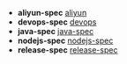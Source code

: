 - **aliyun-spec** [aliyun](aliyun-spec.md)
- **devops-spec** [devops](devops-spec.md)
- **java-spec** [java-spec](java-spec.md)
- **nodejs-spec** [nodejs-spec](nodejs-spec.md)
- **release-spec** [release-spec](release-spec)